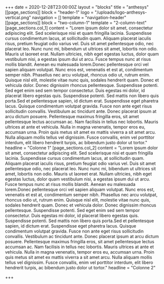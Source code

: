 +++
date = 2020-12-28T23:00:00Z
layout = "blocks"
title = "anthesys"
[[page_sections]]
block = "header-1"
logo = "/uploads/logo-anthesys-vertical.png"
navigation = []
template = "navigation-header"
[[page_sections]]
block = "two-column-1"
template = "2-column-text"
[page_sections.col_1]
content = "Lorem ipsum dolor sit amet, consectetur adipiscing elit. Sed scelerisque nisi et quam fringilla lacinia. Suspendisse cursus condimentum lacus, at sollicitudin quam. Aliquam placerat iaculis risus, pretium feugiat odio varius vel. Duis sit amet pellentesque odio, nec placerat leo. Nunc nunc mi, bibendum ut ultrices sit amet, lobortis non odio. Mauris ut laoreet erat. Nullam ultricies, nibh eget egestas luctus, dolor quam vestibulum nisi, a egestas ipsum dui ut arcu. Fusce tempus nunc at risus mollis blandit. Aenean eu malesuada lorem.Donec pellentesque orci vel sapien aliquam volutpat. Nunc eros est, venenatis et est at, condimentum semper nibh. Phasellus nec arcu volutpat, rhoncus odio ut, rutrum enim. Quisque nisl elit, molestie vitae nunc quis, sodales hendrerit quam. Donec et vehicula dolor. Donec dignissim rhoncus pellentesque. Suspendisse potenti. Sed eget enim sed sem tempor consectetur. Duis egestas mi dolor, id placerat libero egestas quis. Suspendisse potenti. Sed mattis non libero quis porta.Sed et pellentesque sapien, id dictum erat. Suspendisse eget pharetra lacus. Quisque condimentum volutpat gravida. Fusce non ante eget risus sollicitudin convallis. Vestibulum ac tincidunt ante. Donec placerat ipsum at arcu dictum posuere. Pellentesque maximus fringilla eros, sit amet pellentesque lectus accumsan ac. Nam facilisis in tellus nec lobortis. Mauris ultrices at ante et vehicula. Nulla in magna venenatis, tempor eros eu, accumsan urna. Proin quis metus sit amet ex mattis viverra a sit amet arcu. Nulla aliquam mollis tellus vel dignissim. Fusce convallis, enim vel porttitor interdum, elit libero hendrerit turpis, ac bibendum justo dolor ut tortor."
headline = "Colonne 1"
[page_sections.col_2]
content = "Lorem ipsum dolor sit amet, consectetur adipiscing elit. Sed scelerisque nisi et quam fringilla lacinia. Suspendisse cursus condimentum lacus, at sollicitudin quam. Aliquam placerat iaculis risus, pretium feugiat odio varius vel. Duis sit amet pellentesque odio, nec placerat leo. Nunc nunc mi, bibendum ut ultrices sit amet, lobortis non odio. Mauris ut laoreet erat. Nullam ultricies, nibh eget egestas luctus, dolor quam vestibulum nisi, a egestas ipsum dui ut arcu. Fusce tempus nunc at risus mollis blandit. Aenean eu malesuada lorem.Donec pellentesque orci vel sapien aliquam volutpat. Nunc eros est, venenatis et est at, condimentum semper nibh. Phasellus nec arcu volutpat, rhoncus odio ut, rutrum enim. Quisque nisl elit, molestie vitae nunc quis, sodales hendrerit quam. Donec et vehicula dolor. Donec dignissim rhoncus pellentesque. Suspendisse potenti. Sed eget enim sed sem tempor consectetur. Duis egestas mi dolor, id placerat libero egestas quis. Suspendisse potenti. Sed mattis non libero quis porta.Sed et pellentesque sapien, id dictum erat. Suspendisse eget pharetra lacus. Quisque condimentum volutpat gravida. Fusce non ante eget risus sollicitudin convallis. Vestibulum ac tincidunt ante. Donec placerat ipsum at arcu dictum posuere. Pellentesque maximus fringilla eros, sit amet pellentesque lectus accumsan ac. Nam facilisis in tellus nec lobortis. Mauris ultrices at ante et vehicula. Nulla in magna venenatis, tempor eros eu, accumsan urna. Proin quis metus sit amet ex mattis viverra a sit amet arcu. Nulla aliquam mollis tellus vel dignissim. Fusce convallis, enim vel porttitor interdum, elit libero hendrerit turpis, ac bibendum justo dolor ut tortor."
headline = "Colonne 2"

+++
